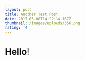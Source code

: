 ```yaml
---
layout: post
title: Another Test Post
date: 2017-05-08T14:22:34.167Z
thumbnail: /images/uploads/356.png
rating: '4'
---
```

# **Hello!**
